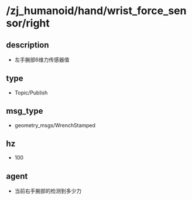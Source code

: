 # /zj_humanoid/hand/wrist_force_sensor/right

## description
- 左手腕部6维力传感器值

## type
- Topic/Publish

## msg_type
- geometry_msgs/WrenchStamped

## hz
- 100

## agent
- 当前右手腕部的检测到多少力


